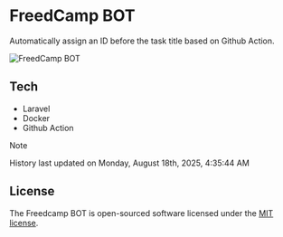 # FreedCamp BOT

Automatically assign an ID before the task title based on Github Action.

![FreedCamp BOT](https://repository-images.githubusercontent.com/737932867/7d34798b-2680-471c-b089-a78a718d3d6a)

## Tech

- Laravel
- Docker
- Github Action

> [!NOTE]  
> History last updated on Monday, August 18th, 2025, 4:35:44 AM

## License

The Freedcamp BOT is open-sourced software licensed under the [MIT license](https://opensource.org/licenses/MIT).
